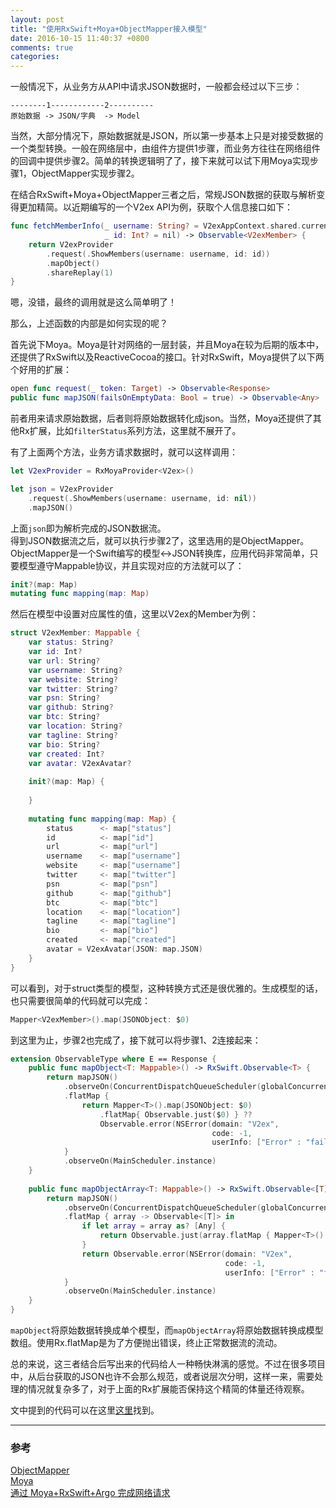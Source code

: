 ```yaml
---
layout: post
title: "使用RxSwift+Moya+ObjectMapper接入模型"
date: 2016-10-15 11:40:37 +0800
comments: true
categories: 
---
```

一般情况下，从业务方从API中请求JSON数据时，一般都会经过以下三步：

```
--------1------------2----------
原始数据 -> JSON/字典  -> Model
```
当然，大部分情况下，原始数据就是JSON，所以第一步基本上只是对接受数据的一个类型转换。一般在网络层中，由组件方提供1步骤，而业务方往往在网络组件的回调中提供步骤2。简单的转换逻辑明了了，接下来就可以试下用Moya实现步骤1，ObjectMapper实现步骤2。

在结合RxSwift+Moya+ObjectMapper三者之后，常规JSON数据的获取与解析变得更加精简。以近期编写的一个V2ex API为例，获取个人信息接口如下：
	
```swift
func fetchMemberInfo(_ username: String? = V2exAppContext.shared.currentUsername,
                     _ id: Int? = nil) -> Observable<V2exMember> {
    return V2exProvider
        .request(.ShowMembers(username: username, id: id))
        .mapObject()
        .shareReplay(1)
}
```
嗯，没错，最终的调用就是这么简单明了！<br>
<!--more-->

那么，上述函数的内部是如何实现的呢？<br>

首先说下Moya。Moya是针对网络的一层封装，并且Moya在较为后期的版本中，还提供了RxSwift以及ReactiveCocoa的接口。针对RxSwift，Moya提供了以下两个好用的扩展：

```swift
open func request(_ token: Target) -> Observable<Response>
public func mapJSON(failsOnEmptyData: Bool = true) -> Observable<Any>
```
前者用来请求原始数据，后者则将原始数据转化成json。当然，Moya还提供了其他Rx扩展，比如`filterStatus`系列方法，这里就不展开了。

有了上面两个方法，业务方请求数据时，就可以这样调用：

```swift
let V2exProvider = RxMoyaProvider<V2ex>()

let json = V2exProvider
    .request(.ShowMembers(username: username, id: nil))
    .mapJSON()
```
上面`json`即为解析完成的JSON数据流。<br>
得到JSON数据流之后，就可以执行步骤2了，这里选用的是ObjectMapper。ObjectMapper是一个Swift编写的模型<->JSON转换库，应用代码非常简单，只要模型遵守Mappable协议，并且实现对应的方法就可以了：

```swift
init?(map: Map)
mutating func mapping(map: Map)
```
然后在模型中设置对应属性的值，这里以V2ex的Member为例：

```swift
struct V2exMember: Mappable {
    var status: String?
    var id: Int?
    var url: String?
    var username: String?
    var website: String?
    var twitter: String?
    var psn: String?
    var github: String?
    var btc: String?
    var location: String?
    var tagline: String?
    var bio: String?
    var created: Int?
    var avatar: V2exAvatar?
    
    init?(map: Map) {
        
    }
    
    mutating func mapping(map: Map) {
        status      <- map["status"]
        id          <- map["id"]
        url         <- map["url"]
        username    <- map["username"]
        website     <- map["username"]
        twitter     <- map["twitter"]
        psn         <- map["psn"]
        github      <- map["github"]
        btc         <- map["btc"]
        location    <- map["location"]
        tagline     <- map["tagline"]
        bio         <- map["bio"]
        created     <- map["created"]
        avatar = V2exAvatar(JSON: map.JSON)
    }
}
```
可以看到，对于struct类型的模型，这种转换方式还是很优雅的。生成模型的话，也只需要很简单的代码就可以完成：

```swift
Mapper<V2exMember>().map(JSONObject: $0)
```

到这里为止，步骤2也完成了，接下就可以将步骤1、2连接起来：

```swift
extension ObservableType where E == Response {
    public func mapObject<T: Mappable>() -> RxSwift.Observable<T> {
        return mapJSON()
            .observeOn(ConcurrentDispatchQueueScheduler(globalConcurrentQueueQOS: .background))
            .flatMap {
                return Mapper<T>().map(JSONObject: $0)
                    .flatMap{ Observable.just($0) } ??
                    Observable.error(NSError(domain: "V2ex",
                                             code: -1,
                                             userInfo: ["Error" : "failed to map object"]))
            }
            .observeOn(MainScheduler.instance)
    }
    
    public func mapObjectArray<T: Mappable>() -> RxSwift.Observable<[T]> {
        return mapJSON()
            .observeOn(ConcurrentDispatchQueueScheduler(globalConcurrentQueueQOS: .background))
            .flatMap { array -> Observable<[T]> in
                if let array = array as? [Any] {
                    return Observable.just(array.flatMap { Mapper<T>().map(JSONObject: $0) })
                }
                return Observable.error(NSError(domain: "V2ex",
                                                code: -1,
                                                userInfo: ["Error" : "failed to map object array"]))
            }
            .observeOn(MainScheduler.instance)
    }
}
```
`mapObject`将原始数据转换成单个模型，而`mapObjectArray`将原始数据转换成模型数组。使用Rx.flatMap是为了方便抛出错误，终止正常数据流的流动。<br>

总的来说，这三者结合后写出来的代码给人一种畅快淋漓的感觉。不过在很多项目中，从后台获取的JSON也许不会那么规范，或者说层次分明，这样一来，需要处理的情况就复杂多了，对于上面的Rx扩展能否保持这个精简的体量还待观察。

文中提到的代码可以在这里[这里](https://github.com/tobevoid/V2exLogin)找到。

---
### 参考
[ObjectMapper](https://github.com/Hearst-DD/ObjectMapper)<br>
[Moya](https://github.com/Moya/Moya)<br>
[通过 Moya+RxSwift+Argo 完成网络请求](http://blog.callmewhy.com/2015/11/01/moya-rxswift-argo-lets-go/)<br>



